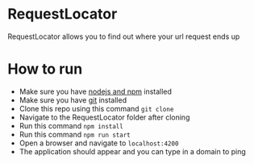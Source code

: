 # RequestLocator
RequestLocator allows you to find out where your url request ends up

# How to run
  - Make sure you have [nodejs and npm](https://www.npmjs.com/get-npm) installed
  - Make sure you have [git](https://git-scm.com/book/en/v2/Getting-Started-Installing-Git) installed
  - Clone this repo using this command `git clone `
  - Navigate to the RequestLocator folder after cloning
  - Run this command `npm install`
  - Run this command `npm run start`
  - Open a browser and navigate to `localhost:4200`
  - The application should appear and you can type in a domain to ping
